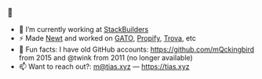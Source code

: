 ### 👋

- 🔭 I’m currently working at [StackBuilders](https://www.stackbuilders.com/)
- ⚡ Made [Newt](https://www.newt.to) and worked on [GATO](https://gato.us), [Propify](https://propify.com), [Trova](https://trovatrip.com), etc
- 🤔 Fun facts: I have old GitHub accounts: https://github.com/mQckingbird from 2015 and @twink from 2011 (no longer available)
- 📫 Want to reach out?: m@tias.xyz — https://tias.xyz
<!--
**mqtik/mqtik** is a ✨ _special_ ✨ repository because its `README.md` (this file) appears on your GitHub profile.

Here are some ideas to get you started:

- 🔭 I’m currently working on ...
- 🌱 I’m currently learning ...
- 👯 I’m looking to collaborate on ...
- 🤔 I’m looking for help with ...
- 💬 Ask me about ...
- 📫 How to reach me: ...
- 😄 Pronouns: ...
- ⚡ Fun fact: ...
-->
